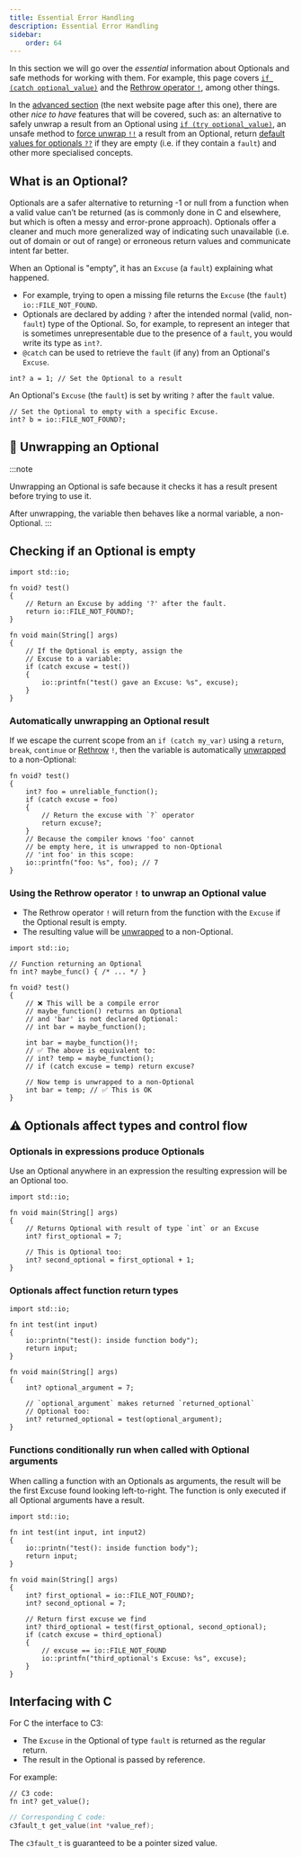 ```yaml
---
title: Essential Error Handling
description: Essential Error Handling
sidebar:
    order: 64
---
```


In this section we will go over the *essential* information about Optionals and safe methods for working with them. For example, this page covers [`if (catch optional_value)`](#checking-if-an-optional-is-empty) and the [Rethrow operator `!`](#using-the-rethrow-operator--to-unwrap-an-optional-value), among other things.

In the [advanced section](/language-common/optionals-advanced/) (the next website page after this one), there are other *nice to have* features that will be covered, such as: an alternative to safely unwrap a result from an Optional using [`if (try optional_value)`](/language-common/optionals-advanced/#run-code-if-the-optional-has-a-result), an unsafe method to [force unwrap `!!`](/language-common/optionals-advanced/#force-unwrapping-expressions) a result from an Optional, return [default values for optionals `??`](/language-common/optionals-advanced/#return-a-default-value-if-optional-is-empty) if they are empty (i.e. if they contain a `fault`) and other more specialised concepts.

## What is an Optional?

Optionals are a safer alternative to returning -1 or null from a function when a valid value can’t be returned (as is commonly done in C and elsewhere, but which is often a messy and error-prone approach). Optionals offer a cleaner and much more generalized way of indicating such unavailable (i.e. out of domain or out of range) or erroneous return values and communicate intent far better. 

When an Optional is "empty", it has an `Excuse` (a `fault`) explaining what happened.

- For example, trying to open a missing file returns the `Excuse` (the `fault`) `io::FILE_NOT_FOUND`.
- Optionals are declared by adding `?` after the intended normal (valid, non-`fault`) type of the Optional. So, for example, to represent an integer that is sometimes unrepresentable due to the presence of a `fault`, you would write its type as `int?`.
- `@catch` can be used to retrieve the `fault` (if any) from an Optional's `Excuse`.
```c3
int? a = 1; // Set the Optional to a result
```
An Optional's `Excuse` (the `fault`) is set by writing `?` after the `fault` value.
```c3
// Set the Optional to empty with a specific Excuse.
int? b = io::FILE_NOT_FOUND?;
```

## 🎁 Unwrapping an Optional
:::note

Unwrapping an Optional is safe because it checks it has a
result present before trying to use it.

After unwrapping, the variable then behaves like a normal variable, a non-Optional.
:::

## Checking if an Optional is empty

```c3
import std::io;

fn void? test()
{
    // Return an Excuse by adding '?' after the fault.
    return io::FILE_NOT_FOUND?;
}

fn void main(String[] args)
{
    // If the Optional is empty, assign the
    // Excuse to a variable:
    if (catch excuse = test())
    {
        io::printfn("test() gave an Excuse: %s", excuse);
    }
}
```

### Automatically unwrapping an Optional result

If we escape the current scope from an `if (catch my_var)` using a `return`, `break`, `continue`
or [Rethrow](#using-the-rethrow-operator--to-unwrap-an-optional-value) `!`,
then the variable is automatically [unwrapped](#-unwrapping-an-optional) to a non-Optional:
```c3
fn void? test()
{
    int? foo = unreliable_function();
    if (catch excuse = foo)
    {
        // Return the excuse with `?` operator
        return excuse?;
    }
    // Because the compiler knows 'foo' cannot
    // be empty here, it is unwrapped to non-Optional
    // 'int foo' in this scope:
    io::printfn("foo: %s", foo); // 7
}
```
### Using the Rethrow operator `!` to unwrap an Optional value

- The Rethrow operator `!` will return from the function with the `Excuse` if the Optional result is empty.
- The resulting value will be [unwrapped](#-unwrapping-an-optional) to a non-Optional.

```c3
import std::io;

// Function returning an Optional
fn int? maybe_func() { /* ... */ }

fn void? test()
{
    // ❌ This will be a compile error
    // maybe_function() returns an Optional
    // and 'bar' is not declared Optional:
    // int bar = maybe_function();

    int bar = maybe_function()!;
    // ✅ The above is equivalent to:
    // int? temp = maybe_function();
    // if (catch excuse = temp) return excuse?

    // Now temp is unwrapped to a non-Optional
    int bar = temp; // ✅ This is OK
}
```

## ⚠️ Optionals affect types and control flow

### Optionals in expressions produce Optionals
Use an Optional anywhere in an expression the resulting
expression will be an Optional too.
```c3
import std::io;

fn void main(String[] args)
{
    // Returns Optional with result of type `int` or an Excuse
    int? first_optional = 7;

    // This is Optional too:
    int? second_optional = first_optional + 1;
}
```

### Optionals affect function return types

```c3
import std::io;

fn int test(int input)
{
    io::printn("test(): inside function body");
    return input;
}

fn void main(String[] args)
{
    int? optional_argument = 7;

    // `optional_argument` makes returned `returned_optional`
    // Optional too:
    int? returned_optional = test(optional_argument);
}
```

### Functions conditionally run when called with Optional arguments

When calling a function with an Optionals as arguments,
the result will be the first Excuse found looking left-to-right.
The function is only executed if all Optional arguments
have a result.

```c3
import std::io;

fn int test(int input, int input2)
{
    io::printn("test(): inside function body");
    return input;
}

fn void main(String[] args)
{
    int? first_optional = io::FILE_NOT_FOUND?;
    int? second_optional = 7;

    // Return first excuse we find
    int? third_optional = test(first_optional, second_optional);
    if (catch excuse = third_optional)
    {
        // excuse == io::FILE_NOT_FOUND
        io::printfn("third_optional's Excuse: %s", excuse);
    }
}
```

## Interfacing with C

For C the interface to C3:
- The `Excuse` in the Optional of type `fault` is returned as the regular return.
- The result in the Optional is passed by reference.

For example:


```c3
// C3 code:
fn int? get_value();
```

```c
// Corresponding C code:
c3fault_t get_value(int *value_ref);
```
The `c3fault_t` is guaranteed to be a pointer sized value.
